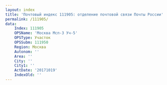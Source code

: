 ```yaml
---
layout: index
title: 'Почтовый индекс 111905: отделение почтовой связи Почты России'
permalink: /111905/
data:
    Index: 111905
    OPSName: 'Москва Мсп-3 Уч-5'
    OPSType: Участок
    OPSSubm: 111950
    Region: Москва
    Autonom: ''
    Area: ''
    City: ''
    City1: ''
    ActDate: '20171019'
    IndexOld: ''
---
```

